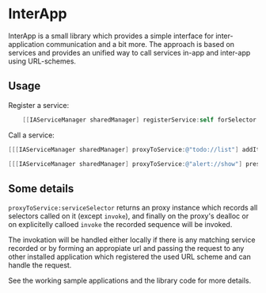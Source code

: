 InterApp
========

InterApp is a small library which provides a simple interface for inter-application communication and a bit more.
The approach is based on services and provides an unified way to call services in-app and inter-app using URL-schemes.

## Usage
Register a service:
```objective-c
    [[IAServiceManager sharedManager] registerService:self forSelector:@"alert://show"];
```

Call a service:
```objective-c
[[[IAServiceManager sharedManager] proxyToService:@"todo://list"] addItem:self.textField.text];
```

```objective-c
[[[IAServiceManager sharedManager] proxyToService:@"alert://show"] presentAlert:self.textField.text];
```

## Some details
`proxyToService:serviceSelector` returns an proxy instance which records all selectors called on it (except `invoke`),
and finally on the proxy's dealloc or on explicitelly calloed `invoke` the recorded sequence will be invoked.

The invokation will be handled either locally if there is any matching service recorded or by forming an appropiate url and passing the request to any other installed application which registered the used URL scheme and can handle the request.

See the working sample applications and the library code for more details.